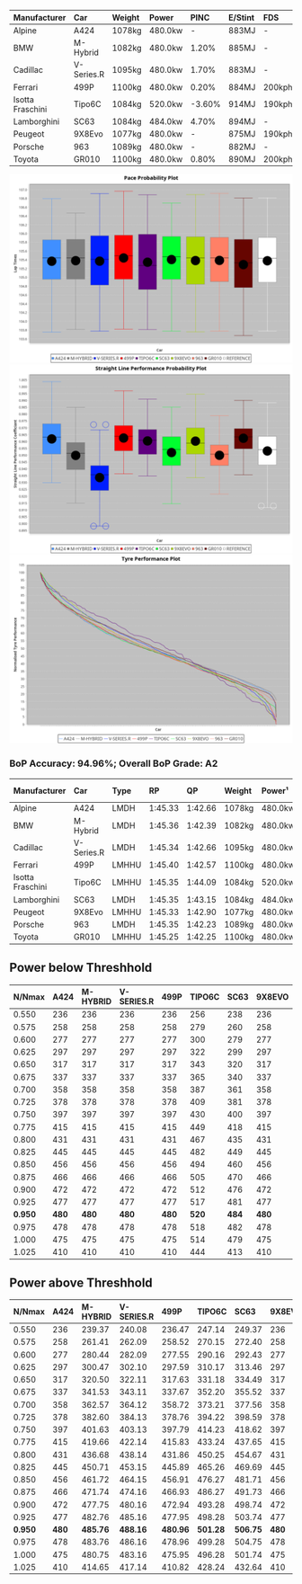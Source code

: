 | Manufacturer     | Car        | Weight | Power   | PINC    | E/Stint | FDS     |
|:-|:-|:-|:-|:-|:-|:-|
| Alpine           | A424       | 1078kg | 480.0kw |    -    | 883MJ   |    -    |
| BMW              | M-Hybrid   | 1082kg | 480.0kw | 1.20%   | 885MJ   |    -    |
| Cadillac         | V-Series.R | 1095kg | 480.0kw | 1.70%   | 883MJ   |    -    |
| Ferrari          | 499P       | 1100kg | 480.0kw | 0.20%   | 884MJ   | 200kph  |
| Isotta Fraschini | Tipo6C     | 1084kg | 520.0kw | -3.60%  | 914MJ   | 190kph  |
| Lamborghini      | SC63       | 1084kg | 484.0kw | 4.70%   | 894MJ   |    -    |
| Peugeot          | 9X8Evo     | 1077kg | 480.0kw |    -    | 875MJ   | 190kph  |
| Porsche          | 963        | 1089kg | 480.0kw |    -    | 882MJ   |    -    |
| Toyota           | GR010      | 1100kg | 480.0kw | 0.80%   | 890MJ   | 200kph  |

![PACECHART](./IMG/AUTO.png)
![STRAIGHTLINEPERFORMANCECHART](./IMG/AUTO_sp.png)
![TYREPERFORMANCECHART](./IMG/AUTO_tw.png)

### BoP Accuracy: 94.96%; Overall BoP Grade: A2
| Manufacturer     | Car        | Type  | RP      | QP      | Weight | Power¹  | Threshhold | PINC    | Power²   | E/Stint | AVG Vmax  | FDS     | RDLC | L/Stint | BOP-Grade | Model Accuracy | Model Points | Match%  | SimDiff |
|:-|:-|:-|:-|:-|:-|:-|:-|:-|:-|:-|:-|:-|:-|:-|:-|:-|:-|:-|:-|
| Alpine           | A424       | LMDH  | 1:45.33 | 1:42.66 | 1078kg | 480.0kw | 250.0kph   |    -    | 480.00kw |  883MJ  | 287.50kph |    -    | 0.98 | 33      | ~A1       | 100.00%        | 946          | 98.05%  | -0.13   |
| BMW              | M-Hybrid   | LMDH  | 1:45.36 | 1:42.39 | 1082kg | 480.0kw | 250.0kph   | 1.20%   | 485.80kw |  885MJ  | 285.95kph |    -    | 0.98 | 33      | -A2       | 100.00%        | 1998         | 91.69%  | -0.01   |
| Cadillac         | V-Series.R | LMDH  | 1:45.34 | 1:42.66 | 1095kg | 480.0kw | 250.0kph   | 1.70%   | 488.20kw |  883MJ  | 282.88kph |    -    | 0.97 | 33      | ~A1       | 98.11%         | 3991         | 95.81%  | +0.35   |
| Ferrari          | 499P       | LMHHU | 1:45.40 | 1:42.57 | 1100kg | 480.0kw | 250.0kph   | 0.20%   | 481.00kw |  884MJ  | 286.63kph | 200kph  | 0.99 | 33      | ~A1       | 98.72%         | 4180         | 97.28%  | -0.16   |
| Isotta Fraschini | Tipo6C     | LMHHU | 1:45.35 | 1:44.09 | 1084kg | 520.0kw | 250.0kph   | -3.60%  | 501.30kw |  914MJ  | 289.79kph | 190kph  | 1.02 | 33      | +C1       | 97.73%         | 129          | 77.05%  | +0.29   |
| Lamborghini      | SC63       | LMDH  | 1:45.35 | 1:43.15 | 1084kg | 484.0kw | 250.0kph   | 4.70%   | 506.70kw |  894MJ  | 287.94kph |    -    | 1.01 | 33      | ~A1       | 100.00%        | 784          | 97.29%  | +0.01   |
| Peugeot          | 9X8Evo     | LMHHU | 1:45.33 | 1:42.90 | 1077kg | 480.0kw | 250.0kph   |    -    | 480.00kw |  875MJ  | 287.31kph | 190kph  | 0.98 | 33      | ~A1       | 100.00%        | 636          | 99.82%  | #       |
| Porsche          | 963        | LMDH  | 1:45.35 | 1:42.23 | 1089kg | 480.0kw | 250.0kph   |    -    | 480.00kw |  882MJ  | 285.19kph |    -    | 0.97 | 33      | ~A1       | 99.91%         | 11713        | 100.00% | -0.06   |
| Toyota           | GR010      | LMHHU | 1:45.25 | 1:42.25 | 1100kg | 480.0kw | 250.0kph   | 0.80%   | 483.80kw |  890MJ  | 286.73kph | 200kph  | 0.99 | 33      | ~A1       | 99.90%         | 3123         | 97.63%  | +0.01   |

## Power below Threshhold
| N/Nmax    | A424    | M-HYBRID | V-SERIES.R | 499P    | TIPO6C  | SC63    | 9X8EVO  | 963     | GR010   |
|:-|:-|:-|:-|:-|:-|:-|:-|:-|:-|
|  0.550    |  236    |  236     |  236       |  236    |  256    |  238    |  236    |  236    |  236    |
|  0.575    |  258    |  258     |  258       |  258    |  279    |  260    |  258    |  258    |  258    |
|  0.600    |  277    |  277     |  277       |  277    |  300    |  279    |  277    |  277    |  277    |
|  0.625    |  297    |  297     |  297       |  297    |  322    |  299    |  297    |  297    |  297    |
|  0.650    |  317    |  317     |  317       |  317    |  343    |  320    |  317    |  317    |  317    |
|  0.675    |  337    |  337     |  337       |  337    |  365    |  340    |  337    |  337    |  337    |
|  0.700    |  358    |  358     |  358       |  358    |  387    |  361    |  358    |  358    |  358    |
|  0.725    |  378    |  378     |  378       |  378    |  409    |  381    |  378    |  378    |  378    |
|  0.750    |  397    |  397     |  397       |  397    |  430    |  400    |  397    |  397    |  397    |
|  0.775    |  415    |  415     |  415       |  415    |  449    |  418    |  415    |  415    |  415    |
|  0.800    |  431    |  431     |  431       |  431    |  467    |  435    |  431    |  431    |  431    |
|  0.825    |  445    |  445     |  445       |  445    |  482    |  449    |  445    |  445    |  445    |
|  0.850    |  456    |  456     |  456       |  456    |  494    |  460    |  456    |  456    |  456    |
|  0.875    |  466    |  466     |  466       |  466    |  505    |  470    |  466    |  466    |  466    |
|  0.900    |  472    |  472     |  472       |  472    |  512    |  476    |  472    |  472    |  472    |
|  0.925    |  477    |  477     |  477       |  477    |  517    |  481    |  477    |  477    |  477    |
| **0.950** | **480** | **480**  | **480**    | **480** | **520** | **484** | **480** | **480** | **480** |
|  0.975    |  478    |  478     |  478       |  478    |  518    |  482    |  478    |  478    |  478    |
|  1.000    |  475    |  475     |  475       |  475    |  514    |  479    |  475    |  475    |  475    |
|  1.025    |  410    |  410     |  410       |  410    |  444    |  413    |  410    |  410    |  410    |

## Power above Threshhold
| N/Nmax    | A424    | M-HYBRID   | V-SERIES.R | 499P       | TIPO6C     | SC63       | 9X8EVO  | 963     | GR010      |
|:-|:-|:-|:-|:-|:-|:-|:-|:-|:-|
|  0.550    |  236    |  239.37    |  240.08    |  236.47    |  247.14    |  249.37    |  236    |  236    |  238.41    |
|  0.575    |  258    |  261.41    |  262.09    |  258.52    |  270.15    |  272.40    |  258    |  258    |  260.45    |
|  0.600    |  277    |  280.44    |  282.09    |  277.55    |  290.16    |  292.43    |  277    |  277    |  279.49    |
|  0.625    |  297    |  300.47    |  302.10    |  297.59    |  310.17    |  313.46    |  297    |  297    |  299.52    |
|  0.650    |  317    |  320.50    |  322.11    |  317.63    |  331.18    |  334.49    |  317    |  317    |  319.55    |
|  0.675    |  337    |  341.53    |  343.11    |  337.67    |  352.20    |  355.52    |  337    |  337    |  339.59    |
|  0.700    |  358    |  362.57    |  364.12    |  358.72    |  373.21    |  377.56    |  358    |  358    |  360.63    |
|  0.725    |  378    |  382.60    |  384.13    |  378.76    |  394.22    |  398.59    |  378    |  378    |  380.66    |
|  0.750    |  397    |  401.63    |  403.13    |  397.79    |  414.23    |  418.62    |  397    |  397    |  399.69    |
|  0.775    |  415    |  419.66    |  422.14    |  415.83    |  433.24    |  437.65    |  415    |  415    |  418.73    |
|  0.800    |  431    |  436.68    |  438.14    |  431.86    |  450.25    |  454.67    |  431    |  431    |  434.75    |
|  0.825    |  445    |  450.71    |  453.15    |  445.89    |  465.26    |  469.69    |  445    |  445    |  448.78    |
|  0.850    |  456    |  461.72    |  464.15    |  456.91    |  476.27    |  481.71    |  456    |  456    |  459.80    |
|  0.875    |  466    |  471.74    |  474.16    |  466.93    |  486.27    |  491.73    |  466    |  466    |  469.82    |
|  0.900    |  472    |  477.75    |  480.16    |  472.94    |  493.28    |  498.74    |  472    |  472    |  475.83    |
|  0.925    |  477    |  482.76    |  485.16    |  477.95    |  498.28    |  503.74    |  477    |  477    |  480.83    |
| **0.950** | **480** | **485.76** | **488.16** | **480.96** | **501.28** | **506.75** | **480** | **480** | **483.84** |
|  0.975    |  478    |  483.76    |  486.16    |  478.96    |  499.28    |  504.75    |  478    |  478    |  481.84    |
|  1.000    |  475    |  480.75    |  483.16    |  475.95    |  496.28    |  501.74    |  475    |  475    |  478.83    |
|  1.025    |  410    |  414.65    |  417.14    |  410.82    |  428.24    |  432.64    |  410    |  410    |  413.72    |

